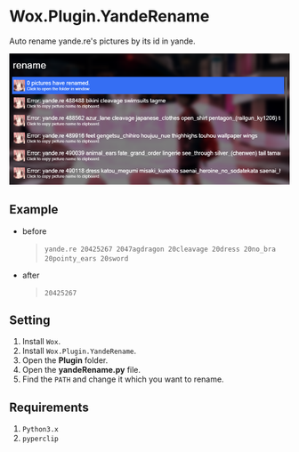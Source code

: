 # Wox.Plugin.YandeRename

Auto rename yande.re's pictures by its id in yande.

![screenshots](/Images/zero_20181025_230948.png)

## Example

- before

    > `yande.re 20425267 2047agdragon 20cleavage 20dress 20no_bra 20pointy_ears 20sword`

- after

    > `20425267`

## Setting

1. Install `Wox`.
2. Install `Wox.Plugin.YandeRename`.
3. Open the **Plugin** folder.
4. Open the **yandeRename.py** file.
5. Find the `PATH` and change it which you want to rename.

## Requirements

1. `Python3.x`
2. `pyperclip`
